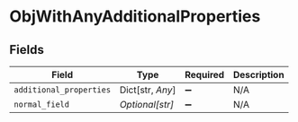 # ObjWithAnyAdditionalProperties


## Fields

| Field                   | Type                    | Required                | Description             |
| ----------------------- | ----------------------- | ----------------------- | ----------------------- |
| `additional_properties` | Dict[str, *Any*]        | :heavy_minus_sign:      | N/A                     |
| `normal_field`          | *Optional[str]*         | :heavy_minus_sign:      | N/A                     |